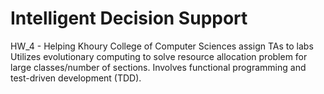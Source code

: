 # Intelligent Decision Support
HW_4 - Helping Khoury College of Computer Sciences assign TAs to labs
Utilizes evolutionary computing to solve resource allocation problem for large classes/number of sections. Involves functional programming and test-driven development (TDD).
